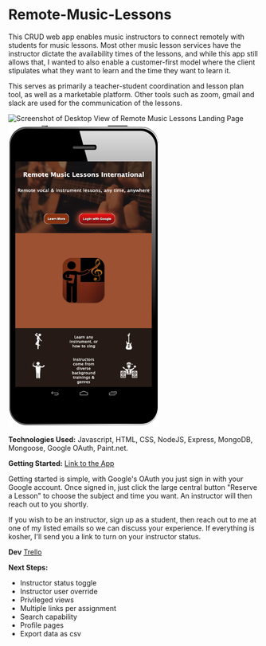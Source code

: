 # Remote-Music-Lessons
This CRUD web app enables music instructors to connect remotely with students for music lessons. Most other music lesson services have the instructor dictate the availability times of the lessons, and while this app still allows that, I wanted to also enable a customer-first model where the client stipulates what they want to learn and the time they want to learn it.

This serves as primarily a teacher-student coordination and lesson plan tool, as well as a marketable platform. Other tools such as zoom, gmail and slack are used for the communication of the lessons.

![Screenshot of Desktop View of Remote Music Lessons Landing Page](RM.gif)
![Screenshot of Mobile View of Remote Music Lessons Landing Page](phone.png)

**Technologies Used:** Javascript, HTML, CSS, NodeJS, Express, MongoDB, Mongoose, Google OAuth, Paint.net.

**Getting Started:** [Link to the App](https://remotemusiclessons.herokuapp.com/)

Getting started is simple, with Google's OAuth you just sign in with your Google account. Once signed in, just click the large central button "Reserve a Lesson" to choose the subject and time you want. An instructor will then reach out to you shortly.

If you wish to be an instructor, sign up as a student, then reach out to me at one of my listed emails so we can discuss your experience. If everything is kosher, I'll send you a link to turn on your instructor status.

**Dev**
[Trello](https://trello.com/b/i206FzLj/remote-music-lessons-international)

**Next Steps:**
* Instructor status toggle
* Instructor user override
* Privileged views
* Multiple links per assignment
* Search capability
* Profile pages
* Export data as csv


